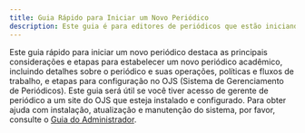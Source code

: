 ```yaml
---
title: Guia Rápido para Iniciar um Novo Periódico
description: Este guia é para editores de periódicos que estão iniciando um novo periódico.
---
```

Este guia rápido para iniciar um novo periódico destaca as principais considerações e etapas para estabelecer um novo periódico acadêmico, incluindo detalhes sobre o periódico e suas operações, políticas e fluxos de trabalho, e etapas para configuração no OJS (Sistema de Gerenciamento de Periódicos). Este guia será útil se você tiver acesso de gerente de periódico a um site do OJS que esteja instalado e configurado. Para obter ajuda com instalação, atualização e manutenção do sistema, por favor, consulte o [Guia do Administrador](https://docs.pkp.sfu.ca/admin-guide/).
